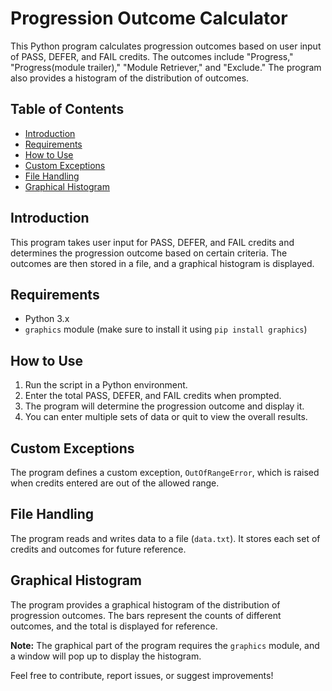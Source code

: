 # Progression Outcome Calculator

This Python program calculates progression outcomes based on user input of PASS, DEFER, and FAIL credits. The outcomes include "Progress," "Progress(module trailer)," "Module Retriever," and "Exclude." The program also provides a histogram of the distribution of outcomes.

## Table of Contents
- [Introduction](#introduction)
- [Requirements](#requirements)
- [How to Use](#how-to-use)
- [Custom Exceptions](#custom-exceptions)
- [File Handling](#file-handling)
- [Graphical Histogram](#graphical-histogram)

## Introduction

This program takes user input for PASS, DEFER, and FAIL credits and determines the progression outcome based on certain criteria. The outcomes are then stored in a file, and a graphical histogram is displayed.

## Requirements

- Python 3.x
- `graphics` module (make sure to install it using `pip install graphics`)

## How to Use

1. Run the script in a Python environment.
2. Enter the total PASS, DEFER, and FAIL credits when prompted.
3. The program will determine the progression outcome and display it.
4. You can enter multiple sets of data or quit to view the overall results.

## Custom Exceptions

The program defines a custom exception, `OutOfRangeError`, which is raised when credits entered are out of the allowed range.

## File Handling

The program reads and writes data to a file (`data.txt`). It stores each set of credits and outcomes for future reference.

## Graphical Histogram

The program provides a graphical histogram of the distribution of progression outcomes. The bars represent the counts of different outcomes, and the total is displayed for reference.

**Note:** The graphical part of the program requires the `graphics` module, and a window will pop up to display the histogram.

Feel free to contribute, report issues, or suggest improvements!

